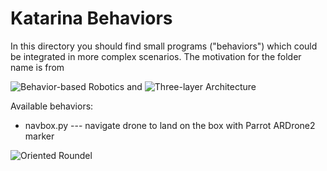 Katarina Behaviors
==================

In this directory you should find small programs ("behaviors") which could be
integrated in more complex scenarios. The motivation for the folder name is
from

![Behavior-based Robotics](http://en.wikipedia.org/wiki/Behavior-based_robotics)
and
![Three-layer Architecture](http://en.wikipedia.org/wiki/Three-layer_architecture)

Available behaviors:

* navbox.py --- navigate drone to land on the box with Parrot ARDrone2 marker

![Oriented Roundel](http://robotika.cz/competitions/robotchallenge/2014/roundel.jpg)


